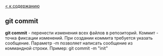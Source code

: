 [< к содержанию](./readme.md)

## git commit

**git commit** - перенести изменения всех файлов в репозиторий.
Коммит - точка фиксации изменений.
При создании коммита требуется указать сообщение.
Параметр -m позволяет написать сообщение из коммандной строки.
Пример: git commit -m "init"